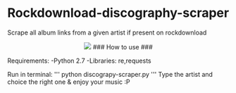 # Rockdownload-discography-scraper
Scrape all album links from a given artist if present on rockdownload


<p align="center"><img src="http://i.imgur.com/X3Uorch.png" /</p>
### How to use ###

Requirements:
-Python 2.7
-Libraries: re,requests

Run in terminal:
'''
 python discograpy-scraper.py
'''
Type the artist and choice the right one & enjoy your music :P
